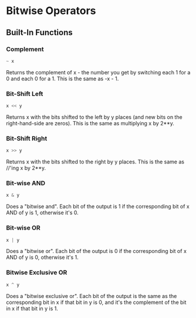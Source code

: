 # Bitwise Operators

## Built-In Functions


### Complement
```python
~ x
```
Returns the complement of x - the number you get by switching each 1 for a 0 and each 0 for a 1. This is the same as -x - 1.

### Bit-Shift Left
```python
x << y
```
Returns x with the bits shifted to the left by y places (and new bits on the right-hand-side are zeros). 
This is the same as multiplying x by 2**y.

### Bit-Shift Right
```python
x >> y
```
Returns x with the bits shifted to the right by y places. This is the same as //'ing x by 2**y.

### Bit-wise AND
```python
x & y
```
Does a "bitwise and". Each bit of the output is 1 if the corresponding bit of x AND of y is 1, otherwise it's 0.


### Bit-wise OR
```python
x | y
```
Does a "bitwise or". Each bit of the output is 0 if the corresponding bit of x AND of y is 0, otherwise it's 1.


### Bitwise Exclusive OR
```python
x ^ y
```
Does a "bitwise exclusive or". Each bit of the output is the same as the corresponding bit in x if that bit in y is 0, and it's the complement of the bit in x if that bit in y is 1.
